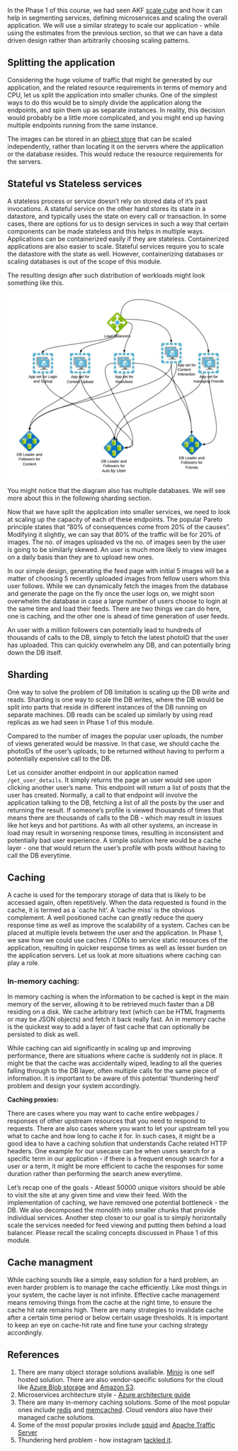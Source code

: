
In the Phase 1 of this course, we had seen AKF [scale cube](https://akfpartners.com/growth-blog/scale-cube) and how it can help in segmenting services, defining microservices and scaling the overall application. We will use a similar strategy to scale our application - while using the estimates from the previous section, so that we can have a data driven design rather than arbitrarily choosing scaling patterns.

## Splitting the application

Considering the huge volume of traffic that might be generated by our application, and the related resource requirements in terms of memory and CPU, let us split the application into smaller chunks. One of the simplest ways to do this would be to simply divide the application along the endpoints, and spin them up as separate instances. In reality, this decision would probably be a little more complicated, and you might end up having multiple endpoints running from the same instance.

The images can be stored in an [object store](https://en.wikipedia.org/wiki/Object_storage) that can be scaled independently, rather than locating it on the servers where the application or the database resides. This would reduce the resource requirements for the servers.

## Stateful vs Stateless services
<div class="callout callout-primary">
A stateless process or service doesn’t rely on stored data of it’s past invocations. A stateful service on the other hand stores its state in a datastore, and typically uses the state on every call or transaction. In some cases, there are options for us to design services in such a way that certain components can be made stateless and this helps in multiple ways. Applications can be containerized easily if they are stateless. Containerized applications are also easier to scale. Stateful services require you to scale the datastore
with the state as well. However, containerizing databases or scaling databases is out of the scope of this module.
</div>

<!--You are encouraged to refer to the containerisation module [here]()-->

The resulting design after such distribution of workloads might look
something like this.

![Microservices diagram](images/microservices.jpg)

You might notice that the diagram also has multiple databases. We will see more about this in the following sharding section.

Now that we have split the application into smaller services, we need to
look at scaling up the capacity of each of these endpoints. The popular
Pareto principle states that “80% of consequences come from 20% of the
causes”. Modifying it slightly, we can say that 80% of the traffic will
be for 20% of images. The no. of images uploaded vs the no. of images
seen by the user is going to be similarly skewed. An user is much more
likely to view images on a daily basis than they are to upload new ones.

In our simple design, generating the feed page with initial 5 images
will be a matter of choosing 5 recently uploaded images from fellow
users whom this user follows. While we can dynamically fetch the images
from the database and generate the page on the fly once the user logs
on, we might soon overwhelm the database in case a large number of users
choose to login at the same time and load their feeds. There are two
things we can do here, one is caching, and the other one is ahead of
time generation of user feeds.

An user with a million followers can potentially lead to hundreds of
thousands of calls to the DB, simply to fetch the latest photoID that
the user has uploaded. This can quickly overwhelm any DB, and can
potentially bring down the DB itself.

## Sharding

One way to solve the problem of DB limitation is scaling up the DB write
and reads. Sharding is one way to scale the DB writes, where the DB
would be split into parts that reside in different instances of the DB
running on separate machines. DB reads can be scaled up similarly by
using read replicas as we had seen in Phase 1 of this module.

Compared to the number of images the popular user uploads, the number of
views generated would be massive. In that case, we should cache the
photoIDs of the user’s uploads, to be returned without having to perform
a potentially expensive call to the DB.

Let us consider another endpoint in our application named
`/get_user_details`. It simply returns the page an user would see upon
clicking another user’s name. This endpoint will return a list of posts
that the user has created. Normally, a call to that endpoint will
involve the application talking to the DB, fetching a list of all the
posts by the user and returning the result. If someone’s profile is
viewed thousands of times that means there are thousands of calls to the
DB - which may result in issues like hot keys and hot partitions. As
with all other systems, an increase in load may result in worsening
response times, resulting in inconsistent and potentially bad user
experience. A simple solution here would be a cache layer - one that
would return the user’s profile with posts without having to call the DB everytime.

## Caching

A cache is used for the temporary storage of data that is likely to be
accessed again, often repetitively. When the data requested is found in
the cache, it is termed as a \`cache hit’. A ‘cache miss’ is the obvious
complement. A well positioned cache can greatly reduce the query
response time as well as improve the scalability of a system. Caches can
be placed at multiple levels between the user and the application. In
Phase 1, we saw how we could use caches / CDNs to service static
resources of the application, resulting in quicker response times as
well as lesser burden on the application servers. Let us look at more
situations where caching can play a role.

### In-memory caching:

In memory caching is when the information to be cached is kept in the
main memory of the server, allowing it to be retrieved much faster than
a DB residing on a disk. We cache arbitrary text (which can be HTML
fragments or may be JSON objects) and fetch it back really fast. An in
memory cache is the quickest way to add a layer of fast cache that can
optionally be persisted to disk as well.

<div class="callout callout-danger">
While caching can aid significantly in scaling up and improving
performance, there are situations where cache is suddenly not in place.
It might be that the cache was accidentally wiped, leading to all the
queries falling through to the DB layer, often multiple calls for the
same piece of information. It is important to be aware of this potential
‘thundering herd’ problem and design your system accordingly.
</div>

**Caching proxies:**

There are cases where you may want to cache entire webpages / responses
of other upstream resources that you need to respond to requests. There
are also cases where you want to let your upstream tell you what to
cache and how long to cache it for. In such cases, it might be a good
idea to have a caching solution that understands Cache related HTTP
headers. One example for our usecase can be when users search for a
specific term in our application - if there is a frequent enough search
for a user or a term, it might be more efficient to cache the responses
for some duration rather than performing the search anew everytime.  
  
Let’s recap one of the goals - Atleast 50000 unique visitors should be
able to visit the site at any given time and view their feed. With the
implementation of caching, we have removed one potential bottleneck -
the DB. We also decomposed the monolith into smaller chunks that provide
individual services. Another step closer to our goal is to simply
horizontally scale the services needed for feed viewing and putting them
behind a load balancer. Please recall the scaling concepts discussed in
Phase 1 of this module.

## Cache managment
<div class="callout callout-info">
While caching sounds like a simple, easy solution for a hard problem, an
even harder problem is to manage the cache efficiently. Like most things
in your system, the cache layer is not infinite. Effective cache
management means removing things from the cache at the right time, to
ensure the cache hit rate remains high. There are many strategies to
invalidate cache after a certain time period or below certain usage
thresholds. It is important to keep an eye on cache-hit rate and fine
tune your caching strategy accordingly.
</div>

## References
1. There are many object storage solutions available.  [Minio](https://github.com/minio/minio) is one self hosted solution. There are also vendor-specific solutions for the cloud like [Azure Blob storage](https://docs.microsoft.com/en-us/azure/storage/blobs/storage-blobs-introduction) and [Amazon S3](https://docs.aws.amazon.com/AmazonS3/latest/userguide/Welcome.html).
2. Microservices architecture style - [Azure architecture guide](https://docs.microsoft.com/en-us/azure/architecture/guide/architecture-styles/microservices)
3. There are many in-memory caching solutions. Some of the most popular ones include [redis](https://redis.io) and [memcached](https://memcached.org). Cloud vendors also have their managed cache solutions. 
4. Some of the most popular proxies include [squid](https://www.squid-cache.org) and [Apache Traffic Server](https://trafficserver.apache.org)
5. Thundering herd problem - how instagram [tackled it](https://instagram-engineering.com/thundering-herds-promises-82191c8af57d).